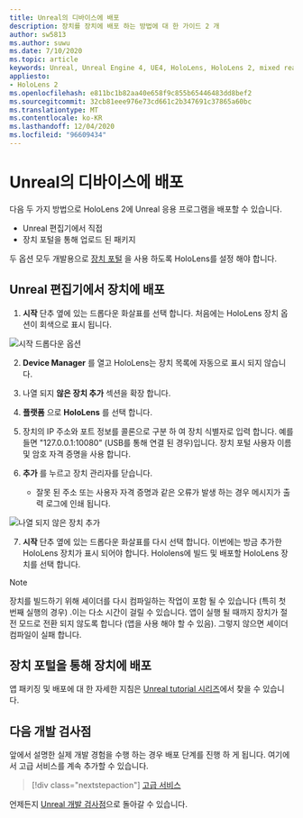```yaml
---
title: Unreal의 디바이스에 배포
description: 장치를 장치에 배포 하는 방법에 대 한 가이드 2 개
author: sw5813
ms.author: suwu
ms.date: 7/10/2020
ms.topic: article
keywords: Unreal, Unreal Engine 4, UE4, HoloLens, HoloLens 2, mixed reality, 장치에 배포, PC, 설명서, 혼합 현실 헤드셋, windows mixed reality 헤드셋, 가상 현실 헤드셋
appliesto:
- HoloLens 2
ms.openlocfilehash: e811bc1b82aa40e658f9c855b65446483dd8bef2
ms.sourcegitcommit: 32cb81eee976e73cd661c2b347691c37865a60bc
ms.translationtype: MT
ms.contentlocale: ko-KR
ms.lasthandoff: 12/04/2020
ms.locfileid: "96609434"
---
```

# <a name="deploy-to-device-in-unreal"></a>Unreal의 디바이스에 배포

다음 두 가지 방법으로 HoloLens 2에 Unreal 응용 프로그램을 배포할 수 있습니다.
* Unreal 편집기에서 직접
* 장치 포털을 통해 업로드 된 패키지

두 옵션 모두 개발용으로 [장치 포털](../platform-capabilities-and-apis/using-the-windows-device-portal.md) 을 사용 하도록 HoloLens를 설정 해야 합니다.

## <a name="deploying-to-device-from-the-unreal-editor"></a>Unreal 편집기에서 장치에 배포

1. **시작** 단추 옆에 있는 드롭다운 화살표를 선택 합니다. 처음에는 HoloLens 장치 옵션이 회색으로 표시 됩니다.

![시작 드롭다운 옵션](images/unreal/launch-dropdown.png)

2. **Device Manager** 를 열고 HoloLens는 장치 목록에 자동으로 표시 되지 않습니다.

3. 나열 되지 **않은 장치 추가** 섹션을 확장 합니다.

4. **플랫폼** 으로 **HoloLens** 를 선택 합니다.

5. 장치의 IP 주소와 포트 정보를 콜론으로 구분 하 여 장치 식별자로 입력 합니다. 예를 들면 "127.0.0.1:10080" (USB를 통해 연결 된 경우)입니다. 장치 포털 사용자 이름 및 암호 자격 증명을 사용 합니다.

6. **추가** 를 누르고 장치 관리자를 닫습니다.
    * 잘못 된 주소 또는 사용자 자격 증명과 같은 오류가 발생 하는 경우 메시지가 출력 로그에 인쇄 됩니다.

![나열 되지 않은 장치 추가](images/unreal/add-unlisted-device.png)

7. **시작** 단추 옆에 있는 드롭다운 화살표를 다시 선택 합니다. 이번에는 방금 추가한 HoloLens 장치가 표시 되어야 합니다. Hololens에 빌드 및 배포할 HoloLens 장치를 선택 합니다.

>[!NOTE]
>장치를 빌드하기 위해 셰이더를 다시 컴파일하는 작업이 포함 될 수 있습니다 (특히 첫 번째 실행의 경우) .이는 다소 시간이 걸릴 수 있습니다. 앱이 실행 될 때까지 장치가 절전 모드로 전환 되지 않도록 합니다 (앱을 사용 해야 할 수 있음). 그렇지 않으면 셰이더 컴파일이 실패 합니다.

## <a name="deploying-to-device-via-device-portal"></a>장치 포털을 통해 장치에 배포

앱 패키징 및 배포에 대 한 자세한 지침은 [Unreal tutorial 시리즈](tutorials/unreal-uxt-ch6.md#packaging-and-deploying-the-app-via-device-portal)에서 찾을 수 있습니다.

## <a name="next-development-checkpoint"></a>다음 개발 검사점

앞에서 설명한 실제 개발 경험을 수행 하는 경우 배포 단계를 진행 하 게 됩니다. 여기에서 고급 서비스를 계속 추가할 수 있습니다.

> [!div class="nextstepaction"]
> [고급 서비스](unreal-development-overview.md#5-adding-services)

언제든지 [Unreal 개발 검사점](unreal-development-overview.md#4-streaming-and-deploying-to-a-device)으로 돌아갈 수 있습니다.
